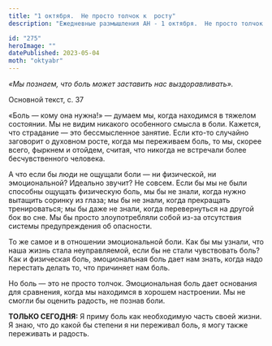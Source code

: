 ```yaml
---
title: "1 октября.  Не просто толчок к  росту"
description: "Ежедневные размышления АН - 1 октября.  Не просто толчок к  росту"

id: "275"
heroImage: ""
datePublished: 2023-05-04
moth: "oktyabr"
---
```


_«Мы познаем, что боль может заставить нас выздоравливать»._

Основной текст, с. 37

«Боль — кому она нужна!» — думаем мы, когда находимся в тяжелом состоянии. Мы
не видим никакого особенного смысла в боли. Кажется, что страдание — это
бессмысленное занятие. Если кто-то случайно заговорит о духовном росте, когда
мы переживаем боль, то мы, скорее всего, фыркнем и отойдем, считая, что
никогда не встречали более бесчувственного человека.

А что если бы люди не ощущали боли — ни физической, ни эмоциональной? Идеально
звучит? Не совсем. Если бы мы не были способны ощущать физическую боль, мы бы
не знали, когда нужно вытащить соринку из глаза; мы бы не знали, когда
прекращать тренироваться; мы бы даже не знали, когда перевернуться на другой
бок во сне. Мы бы просто злоупотребляли собой из-за отсутствия системы
предупреждения об опасности.

То же самое и в отношении эмоциональной боли. Как бы мы узнали, что наша жизнь
стала неуправляемой, если бы не стали чувствовать боль? Как и физическая боль,
эмоциональная боль дает нам знать, когда надо перестать делать то, что
причиняет нам боль.

Но боль — это не просто толчок. Эмоциональная боль дает основания для
сравнения, когда мы находимся в хорошем настроении. Мы не смогли бы оценить
радость, не познав боли.

**ТОЛЬКО СЕГОДНЯ:** Я приму боль как необходимую часть своей жизни. Я знаю,
что до какой бы степени я ни переживал боль, я могу также переживать и
радость.
